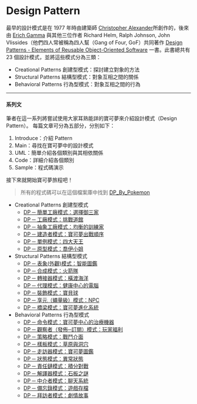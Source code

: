 Design Pattern
===========================
最早的設計模式是在 1977 年時由建築師 [Christopher Alexander](https://zh.wikipedia.org/wiki/%E5%85%8B%E9%87%8C%E6%96%AF%E6%89%98%E4%BD%9B%C2%B7%E4%BA%9A%E5%8E%86%E5%B1%B1%E5%A4%A7)所創作的，後來由 [Erich Gamma](https://zh.wikipedia.org/wiki/%E5%9F%83%E9%87%8C%E5%B8%8C%C2%B7%E4%BC%BD%E7%91%AA) 與其他三位作者 Richard Helm, Ralph Johnson, John Vlissides（他們四人常被稱為四人幫（Gang of Four, GoF）共同著作 [Design Patterns - Elements of Reusable Object-Oriented Software](https://zh.wikipedia.org/wiki/%E8%AE%BE%E8%AE%A1%E6%A8%A1%E5%BC%8F%EF%BC%9A%E5%8F%AF%E5%A4%8D%E7%94%A8%E9%9D%A2%E5%90%91%E5%AF%B9%E8%B1%A1%E8%BD%AF%E4%BB%B6%E7%9A%84%E5%9F%BA%E7%A1%80) 一書。此書總共有 23 個設計模式，並將這些模式分為三類：

* Creational Patterns 創建型模式：探討建立對象的方法
* Structural Patterns 結構型模式：對象互相之間的關係
* Behavioral Patterns 行為型模式：對象互相之間的行為


* * *
#### 系列文

筆者在這一系列將嘗試使用大家耳熟能詳的寶可夢來介紹設計模式（Design Pattern）。
每篇文章可分為五部分，分別如下：
1. Introduce：介紹 Pattern
2. Main：尋找在寶可夢中的設計模式
3. UML：簡單介紹各個類別與其相依關係
4. Code：詳細介紹各個類別
5. Sample：程式碼演示

接下來就開始寶可夢旅程吧！

> 所有的程式碼可以在這個檔案庫中找到 [DP_By_Pokemon](https://github.com/KuoWeiEli/DP_By_Pokemon "使用寶可夢來介紹設計模式")

* Creational Patterns 創建型模式
	* [DP ─ 簡單工廠模式：選擇御三家](DP_Story_Simple_Factory_Pattern.md "Simple_Factory_Pattern")
	* [DP ─ 工廠模式：挑戰道館](DP_Story_Factory_Pattern.md "Factory_Pattern")
	* [DP ─ 抽象工廠模式：均衡的訓練家](DP_Story_Abstract_Factory_Pattern.md "Abstract_Factory_Pattern")
	* [DP ─ 建造者模式：寶可夢出戰順序](DP_Story_Builder_Pattern.md "Builder_Pattern")
	* [DP ─ 單例模式：四大天王](DP_Story_Singleton_Pattern.md "Singleton_Pattern")
	* [DP ─ 原型模式：喬伊小姐](DP_Story_Prototype_Pattern.md "Prototype_Pattern")
* Structural Patterns 結構型模式
	* [DP ─ 表象(外觀)模式：智能圖鑑](DP_Story_Facade_Pattern.md "Facade_Pattern")
	* [DP ─ 合成模式：火箭隊](DP_Story_Composite_Pattern.md "Composite_Pattern")
	* [DP ─ 轉接器模式：橫渡海洋](DP_Story_Adapter_Pattern.md "Adapter_Pattern")
	* [DP ─ 代理模式：健康中心的電腦](DP_Story_Proxy_Pattern.md "Proxy_Pattern")
	* [DP ─ 裝飾模式：寶貝球](DP_Story_Decorator_Pattern.md "Decorator_Pattern")
	* [DP ─ 享元（蠅量級）模式：NPC](DP_Story_Flyweight_Pattern.md "Flyweight_Pattern")
	* [DP ─ 橋梁模式：寶可夢進化系統](DP_Story_Bridge_Pattern.md "Bridge_Pattern")
* Behavioral Patterns 行為型模式	
	* [DP ─ 命令模式：寶可夢中心的治療機器](DP_Story_Command_Pattern.md "Command_Pattern")
	* [DP ─ 觀察者（發佈─訂閱）模式：玩家福利](DP_Story_Observer_Pattern.md "Observer Pattern")
	* [DP ─ 策略模式：戰鬥介面](DP_Story_Strategy_Pattern.md "Strategy Pattern")
	* [DP ─ 樣板模式：草原與洞穴](DP_Story_Template_Pattern.md "Template Pattern")
	* [DP ─ 走訪器模式：寶可夢圖鑑](DP_Story_Iterator_Pattern.md "Iterator Pattern")
	* [DP ─ 狀態模式：異常狀態](DP_Story_State_Pattern.md "State Pattern")
	* [DP ─ 責任鏈模式：積分對戰](DP_Story_ChainOfResponsibility_Pattern.md "ChainOfResponsibility Pattern")
	* [DP ─ 解譯器模式：石板之謎](DP_Story_Interpreter_Pattern.md "Interpreter Pattern")
	* [DP ─ 中介者模式：聊天系統](DP_Story_Mediator_Pattern.md "Mediator Pattern")
	* [DP ─ 備忘錄模式：遊戲存檔](DP_Story_Memento_Pattern.md "Memento Pattern")
	* [DP ─ 拜訪者模式：劇情故事](DP_Story_Visitor_Pattern.md "Visitor Pattern")
